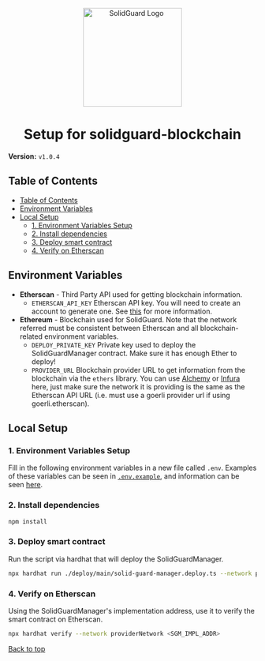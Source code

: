 <div align="center">
  <p align="center">
    <img src="./img/solidguard-v1.png" width="200" alt="SolidGuard Logo" />
  </p>
<h1>Setup for solidguard-blockchain</h1>
</div>

**Version:** `v1.0.4`

## Table of Contents
- [Table of Contents](#table-of-contents)
- [Environment Variables](#environment-variables)
- [Local Setup](#local-setup)
  - [1. Environment Variables Setup](#1-environment-variables-setup)
  - [2. Install dependencies](#2-install-dependencies)
  - [3. Deploy smart contract](#3-deploy-smart-contract)
  - [4. Verify on Etherscan](#4-verify-on-etherscan)

## Environment Variables
* **Etherscan** - Third Party API used for getting blockchain information.
  * `ETHERSCAN_API_KEY` Etherscan API key. You will need to create an account to generate one. See [this](https://info.etherscan.com/api-keys/) for more information.
* **Ethereum** - Blockchain used for SolidGuard. Note that the network referred must be consistent between Etherscan and all blockchain-related environment variables.
  * `DEPLOY_PRIVATE_KEY` Private key used to deploy the SolidGuardManager contract. Make sure it has enough Ether to deploy!
  * `PROVIDER_URL` Blockchain provider URL to get information from the blockchain via the `ethers` library. You can use [Alchemy](https://www.alchemy.com/) or [Infura](https://infura.io/) here, just make sure the network it is providing is the same as the Etherscan API URL (i.e. must use a goerli provider url if using goerli.etherscan).

## Local Setup

### 1. Environment Variables Setup
Fill in the following environment variables in a new file called `.env`. Examples of these variables can be seen in [`.env.example`](../.env.example), and information can be seen [here](#environment-variables).

### 2. Install dependencies

```bash
npm install
```

### 3. Deploy smart contract

Run the script via hardhat that will deploy the SolidGuardManager.

```bash
npx hardhat run ./deploy/main/solid-guard-manager.deploy.ts --network providerNetwork
```

### 4. Verify on Etherscan

Using the SolidGuardManager's implementation address, use it to verify the smart contract on Etherscan.

```bash
npx hardhat verify --network providerNetwork <SGM_IMPL_ADDR>
```

[Back to top](#table-of-contents)
